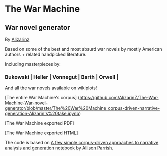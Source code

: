 # The War Machine
## War novel generator

By [Alizarinz](http://www.alizarinz.com/)

Based on some of the best and most absurd war novels by mostly American authors + related handpicked literature.

Including masterpieces by:

### Bukowski  |  Heller  |  Vonnegut  |  Barth  |  Orwell  |  

And all the war novels available on wikiplots!

[The entire War Machine's corpus] (https://github.com/AlizarinZ/The-War-Machine-War-novel-generator/blob/master/The%20War%20Machine_corpus-driven-narrative-generation-Alizarin's%20take.ipynb)

[The War Machine exported PDF] 

[The War Machine exported HTML] 

The code is based on 
[A few simple corpus-driven approaches to narrative analysis and generation](https://github.com/aparrish/corpus-driven-narrative-generation/blob/master/corpus-driven-narrative-generation.ipynb) 
notebook by [Allison Parrish](http://www.decontextualize.com/).
